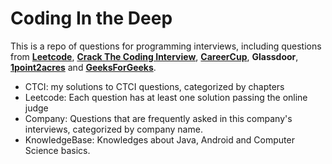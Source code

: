Coding In the Deep
===============

This is a repo of questions for programming interviews, including questions from **[Leetcode](http://oj.leetcode.com)**, **[Crack The Coding Interview](https://github.com/gaylemcd/ctci)**, **[CareerCup](http://www.careercup.com)**, **Glassdoor**, **[1point2acres](http://www.1point3acres.com/bbs/)** and **[GeeksForGeeks](http://www.geeksforgeeks.org)**.
* CTCI: my solutions to CTCI questions, categorized by chapters
* Leetcode: Each question has at least one solution passing the online judge
* Company: Questions that are frequently asked in this company's interviews, categorized by company name.
* KnowledgeBase: Knowledges about Java, Android and Computer Science basics.
